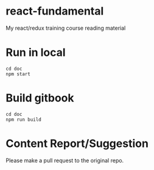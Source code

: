 # react-fundamental
My react/redux training course reading material

# Run in local

```
cd doc
npm start
```

# Build gitbook

```
cd doc
npm run build
```

# Content Report/Suggestion

Please make a pull request to the original repo.
